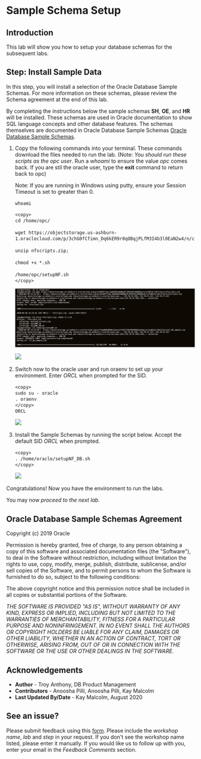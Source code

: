 # Sample Schema Setup

## Introduction
This lab will show you how to setup your database schemas for the subsequent labs.

## **Step**: Install Sample Data

In this step, you will install a selection of the Oracle Database Sample Schemas.  For more information on these schemas, please review the Schema agreement at the end of this lab.

By completing the instructions below the sample schemas **SH**, **OE**, and **HR** will be installed. These schemas are used in Oracle documentation to show SQL language concepts and other database features. The schemas themselves are documented in Oracle Database Sample Schemas [Oracle Database Sample Schemas](https://www.oracle.com/pls/topic/lookup?ctx=dblatest&id=COMSC).

1.  Copy the following commands into your terminal. These commands download the files needed to run the lab.  (Note: *You should run these scripts as the opc user*.  Run a *whoami* to ensure the value *opc* comes back.  If you are stil the oracle user, type the **exit** command to return back to opc)

    Note: If you are running in Windows using putty, ensure your Session Timeout is set to greater than 0.
    ```
    whoami
    ```

    ````
    <copy>
    cd /home/opc/

    wget https://objectstorage.us-ashburn-1.oraclecloud.com/p/3chG0fCfimn_Dq6kER9r0qOBqjPLfM3I4b3l0EaN2w4/n/c4u03/b/labfiles/o/nfscripts.zip

    unzip nfscripts.zip;

    chmod +x *.sh

    /home/opc/setupNF.sh
    </copy>
    ````

    ![](./images/step1.1-setupscript1.png " " )

    ![](./images/setupNFresults.png " " )

2.  Switch now to the oracle user and run oraenv to set up your environment.  Enter *ORCL* when prompted for the SID.
    ````
    <copy>
    sudo su - oracle
    . oraenv
    </copy>
    ORCL
    ````
    ![](./images/oraenv.png " " )

3.  Install the Sample Schemas by running the script below. Accept the default SID *ORCL* when prompted.

    ````
    <copy>
    . /home/oracle/setupNF_DB.sh
    </copy>
    ````

    ![](./images/setupNFscriptresults.png " " )

Congratulations! Now you have the environment to run the labs.

You may now *proceed to the next lab*.

## Oracle Database Sample Schemas Agreement

Copyright (c) 2019 Oracle

Permission is hereby granted, free of charge, to any person obtaining a copy of this software and associated documentation files (the "Software"), to deal in the Software without restriction, including without limitation the rights to use, copy, modify, merge, publish, distribute, sublicense, and/or sell copies of the Software, and to permit persons to whom the Software is furnished to do so, subject to the following conditions:

The above copyright notice and this permission notice shall be included in all copies or substantial portions of the Software.

*THE SOFTWARE IS PROVIDED "AS IS", WITHOUT WARRANTY OF ANY KIND, EXPRESS OR IMPLIED, INCLUDING BUT NOT LIMITED TO THE WARRANTIES OF MERCHANTABILITY, FITNESS FOR A PARTICULAR PURPOSE AND NONINFRINGEMENT. IN NO EVENT SHALL THE AUTHORS OR COPYRIGHT HOLDERS BE LIABLE FOR ANY CLAIM, DAMAGES OR OTHER LIABILITY, WHETHER IN AN ACTION OF CONTRACT, TORT OR OTHERWISE, ARISING FROM, OUT OF OR IN CONNECTION WITH THE SOFTWARE OR THE USE OR OTHER DEALINGS IN THE SOFTWARE.*

## **Acknowledgements**

- **Author** - Troy Anthony, DB Product Management
- **Contributors** - Anoosha Pilli, Anoosha Pilli, Kay Malcolm
- **Last Updated By/Date** - Kay Malcolm, August 2020

## See an issue?
Please submit feedback using this [form](https://apexapps.oracle.com/pls/apex/f?p=133:1:::::P1_FEEDBACK:1). Please include the *workshop name*, *lab* and *step* in your request.  If you don't see the workshop name listed, please enter it manually. If you would like us to follow up with you, enter your email in the *Feedback Comments* section.
